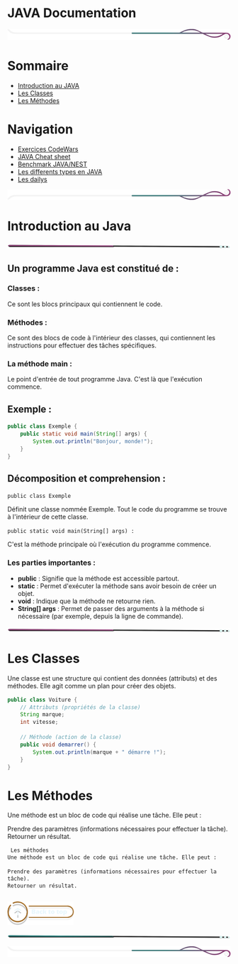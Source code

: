 # JAVA Documentation

<!-- Main image  -->

![border](./assets/line/border_deco_rt.png)

# Sommaire

- [Introduction au JAVA](#introduction-au-java)
- [Les Classes](#les-classes)
- [Les Méthodes](#les-méthodes)

# Navigation

- [Exercices CodeWars](./doc/exercices_codewars.md)
- [JAVA Cheat sheet](./doc/java_cheatsheet.md)
- [Benchmark JAVA/NEST](./doc/benchmark.md)
- [Les differents types en JAVA](./doc/java_type.md)
- [Les dailys](./doc/dailys.md)

![border](./assets/line/border_deco_rb.png)

# Introduction au Java

![border](./assets/line/line-pink-point_l.png)

## Un programme Java est constitué de :

### Classes :

Ce sont les blocs principaux qui contiennent le code.

### Méthodes :

Ce sont des blocs de code à l'intérieur des classes, qui contiennent les instructions pour effectuer des tâches spécifiques.

### La méthode main :

Le point d'entrée de tout programme Java. C'est là que l'exécution commence.

## Exemple :

```java
public class Exemple {
    public static void main(String[] args) {
        System.out.println("Bonjour, monde!");
    }
}
```

## Décomposition et comprehension :

`public class Exemple`

Définit une classe nommée Exemple.
Tout le code du programme se trouve à l'intérieur de cette classe.

`public static void main(String[] args) :`

C'est la méthode principale où l'exécution du programme commence.

### Les parties importantes :

- **public** : Signifie que la méthode est accessible partout.
- **static** : Permet d'exécuter la méthode sans avoir besoin de créer un objet.
- **void** : Indique que la méthode ne retourne rien.
- **String[] args** : Permet de passer des arguments à la méthode si nécessaire (par exemple, depuis la ligne de commande).

![border](./assets/line/line-pink-point_l.png)

# Les Classes

Une classe est une structure qui contient des données (attributs) et des méthodes. Elle agit comme un plan pour créer des objets.

```java
public class Voiture {
    // Attributs (propriétés de la classe)
    String marque;
    int vitesse;

    // Méthode (action de la classe)
    public void demarrer() {
        System.out.println(marque + " démarre !");
    }
}
```

# Les Méthodes

Une méthode est un bloc de code qui réalise une tâche. Elle peut :

Prendre des paramètres (informations nécessaires pour effectuer la tâche).
Retourner un résultat.

```
 Les méthodes
Une méthode est un bloc de code qui réalise une tâche. Elle peut :

Prendre des paramètres (informations nécessaires pour effectuer la tâche).
Retourner un résultat.
```

```

```

<a href="#sommaire">
<img src="assets/button/back_to_top.png" alt="Home page" style="width: 150px; height: auto;">
</a>

![border](./assets/line/line-teal-point_l.png)

![border](./assets/line/border_deco_rt.png)
